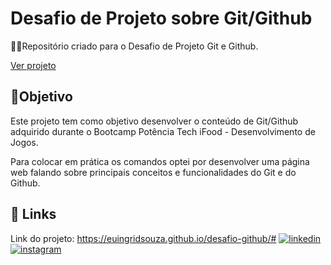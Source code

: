 # Desafio de Projeto sobre Git/Github


👩‍💻Repositório criado para o Desafio de Projeto Git e Github.

[Ver projeto](https://euingridsouza.github.io/desafio-github/#)


## 🎯Objetivo
Este projeto tem como objetivo desenvolver o conteúdo de Git/Github adquirido durante o Bootcamp Potência Tech iFood - Desenvolvimento de Jogos.

Para colocar em prática os comandos optei por desenvolver uma página web falando sobre principais conceitos e funcionalidades do Git e do Github.



## 🔗 Links
Link do projeto: 
https://euingridsouza.github.io/desafio-github/#
[![linkedin](https://img.shields.io/badge/linkedin-0A66C2?style=for-the-badge&logo=linkedin&logoColor=white)](https://www.linkedin.com/in/ingrid-coelho-de-abreu-de-souza?utm_source=share&utm_campaign=share_via&utm_content=profile&utm_medium=android_app)
[![instagram](https://img.shields.io/badge/instagram-833ab4?style=for-the-badge&logo=instagram&logoColor=white)](https://instagram.com/ingridcoelhoab.s?utm_source=qr&igshid=ZDExYjZkNGI0OA==)

